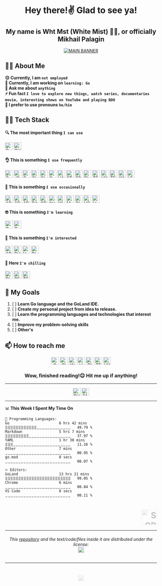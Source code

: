 <h1 align="center">Hey there!✌️ Glad to see ya!</h1>

<h2 align="center">My name is Wht Mst (White Mist) 😶‍🌫️, or officially Mikhail Palagin</h2>

<p align="center"><a href="#"><img src="https://cdn.discordapp.com/attachments/1079175071173705860/1083469755471626381/VK_Cover.png" alt="MAIN BANNER"></a></p>

## 👨‍💼 About Me
**😔 Currently, I am `not employed`**<br>
**🌱 Currently, I am working on `learning: Go`**<br>
**💬 Ask me about `anything`**<br>
**⚡ Fun fact `I love to explore new things, watch series, documentaries movie, interesting shows on YouTube and playing BDO`**<br>
**👨 I prefer to use pronouns `he/him`**<br>

## 👨‍💻 Tech Stack
#### 🔍 The most important thing `I can use`
<a href="https://www.google.com/"><img src="https://img.shields.io/static/v1?logo=GOOGLE&label=&labelColor=131313&logoColor=FFFFFF&logoWidth=20&message=GOOGLE&color=4285F4&style=flat-square" alt="GOOGLE" height="25"></a>
<a href="https://chat.openai.com/"><img src="https://img.shields.io/static/v1?logo=OPENAI&label=&labelColor=131313&logoColor=FFFFFF&logoWidth=20&message=CHATGPT&color=412991&style=flat-square" alt="CHATGPT" height="25"></a>

#### 👌 This is something `I use frequently`
<a href="https://go.dev/"><img src="https://img.shields.io/static/v1?logo=GO&label=&labelColor=131313&logoColor=FFFFFF&logoWidth=20&message=GO&color=00ADD8&style=flat-square" alt="GO" height="25"></a>
<a href="https://www.json.org/"><img src="https://img.shields.io/static/v1?logo=JSON&label=&labelColor=131313&logoColor=FFFFFF&logoWidth=20&message=JSON&color=313131&style=flat-square" alt="JSON" height="25"></a>
<a href="https://www.jetbrains.com/go/"><img src="https://img.shields.io/static/v1?logo=GOLAND&label=&labelColor=131313&logoColor=FFFFFF&logoWidth=20&message=GOLAND&color=313131&style=flat-square" alt="GOLAND" height="25"></a>
<a href="https://git-scm.com/"><img src="https://img.shields.io/static/v1?logo=GIT&label=&labelColor=131313&logoColor=FFFFFF&logoWidth=20&message=GIT&color=313131&style=flat-square" alt="GIT" height="25"></a>
<a href="https://github.com/whtmst"><img src="https://img.shields.io/static/v1?logo=GITHUB&label=&labelColor=131313&logoColor=FFFFFF&logoWidth=20&message=GITHUB&color=313131&style=flat-square" alt="GITHUB" height="25"></a>
<a href="https://www.google.com/intl/en_us/chrome/"><img src="https://img.shields.io/static/v1?logo=GOOGLE-CHROME&label=&labelColor=131313&logoColor=FFFFFF&logoWidth=20&message=CHROME&color=4285F4&style=flat-square" alt="GOOGLE CHROME" height="25"></a>
<a href="https://habr.com/ru/users/whtmst/"><img src="https://img.shields.io/static/v1?logo=HABR&label=&labelColor=131313&logoColor=FFFFFF&logoWidth=20&message=HABR&color=65A3BE&style=flat-square" alt="HABR" height="25"></a>
<a href="https://stackoverflow.com/users/18205751/wht-mst"><img src="https://img.shields.io/static/v1?logo=STACK-OVERFLOW&label=&labelColor=131313&logoColor=FFFFFF&logoWidth=20&message=STACK OVERFLOW&color=F58025&style=flat-square" alt="STACK OVERFLOW" height="25"></a>
<a href="https://open.spotify.com/artist/23j0hFXACCWZWRn1bCWydj"><img src="https://img.shields.io/static/v1?logo=SPOTIFY&label=&labelColor=131313&logoColor=FFFFFF&logoWidth=20&message=SPOTIFY&color=1DB954&style=flat-square" alt="SPOTIFY" height="25"></a>
<a href="https://discord.gg/23Nv2BbHFV"><img src="https://img.shields.io/static/v1?logo=DISCORD&label=&labelColor=131313&logoColor=FFFFFF&logoWidth=20&message=DISCORD&color=5865F2&style=flat-square" alt="DISCORD" height="25"></a>
<a href="https://t.me/wht_mst"><img src="https://img.shields.io/static/v1?logo=TELEGRAM&label=&labelColor=131313&logoColor=FFFFFF&logoWidth=20&message=TELEGRAM&color=26A5E4&style=flat-square" alt="TELEGRAM" height="25"></a>
<a href="https://vk.com/whtmst"><img src="https://img.shields.io/static/v1?logo=VK&label=&labelColor=131313&logoColor=FFFFFF&logoWidth=20&message=VK&color=0077FF&style=flat-square" alt="VK" height="25"></a>
<a href="https://learn.microsoft.com/en-us/powershell/"><img src="https://img.shields.io/static/v1?logo=WINDOWS-TERMINAL&label=&labelColor=131313&logoColor=FFFFFF&logoWidth=20&message=TERMINAL&color=313131&style=flat-square" alt="TERMINAL" height="25"></a>
<a href="https://www.microsoft.com/en-us/windows/get-windows-11"><img src="https://img.shields.io/static/v1?logo=WINDOWS-11&label=&labelColor=131313&logoColor=FFFFFF&logoWidth=20&message=WINDOWS&color=0078D4&style=flat-square" alt="WINDOWS 11" height="25"></a>
<a href="https://www.lenovo.com/us/en/legion/"><img src="https://img.shields.io/static/v1?logo=LENOVO&label=&labelColor=131313&logoColor=FFFFFF&logoWidth=20&message=LENOVO LEGION&color=E2231A&style=flat-square" alt="LENOVO LEGION" height="25"></a>

#### 🤏 This is something `I use occasionally`
<a href="https://www.adobe.com/products/photoshop.html"><img src="https://img.shields.io/static/v1?logo=ADOBE-PHOTOSHOP&label=&labelColor=131313&logoColor=FFFFFF&logoWidth=20&message=PHOTOSHOP&color=31A8FF&style=flat-square" alt="ADOBE PHOTOSHOP" height="25"></a>
<a href="https://www.adobe.com/products/illustrator.html"><img src="https://img.shields.io/static/v1?logo=ADOBE-ILLUSTRATOR&label=&labelColor=131313&logoColor=FFFFFF&logoWidth=20&message=ILLUSTRATOR&color=FF9A00&style=flat-square" alt="ADOBE ILLUSTRATOR" height="25"></a>
<a href="https://www.adobe.com/products/aftereffects.html"><img src="https://img.shields.io/static/v1?logo=ADOBE-AFTER-EFFECTS&label=&labelColor=131313&logoColor=FFFFFF&logoWidth=20&message=AFTER EFFECTS&color=9999FF&style=flat-square" alt="ADOBE AFTER EFFECTS" height="25"></a>
<a href="https://www.blackmagicdesign.com/products/davinciresolve"><img src="https://img.shields.io/static/v1?logo=DAVINCI-RESOLVE&label=&labelColor=131313&logoColor=FFFFFF&logoWidth=20&message=DAVINCI RESOLVE&color=E38500&style=flat-square" alt="DAVINCI RESOLVE" height="25"></a>
<a href="https://obsproject.com/"><img src="https://img.shields.io/static/v1?logo=OBS-STUDIO&label=&labelColor=131313&logoColor=FFFFFF&logoWidth=20&message=OBS STUDIO&color=313131&style=flat-square" alt="OBS STUDIO" height="25"></a>
<a href="https://en.wikipedia.org/wiki/Environment_variable"><img src="https://img.shields.io/static/v1?logo=.ENV&label=&labelColor=131313&logoColor=FFFFFF&logoWidth=20&message=.ENV&color=313131&style=flat-square" alt=".ENV" height="25"></a>
<a href="https://yaml.org/"><img src="https://img.shields.io/static/v1?logo=YAML&label=&labelColor=131313&logoColor=FFFFFF&logoWidth=20&message=YAML&color=313131&style=flat-square" alt="YAML" height="25"></a>
<a href="https://www.markdownguide.org/basic-syntax/"><img src="https://img.shields.io/static/v1?logo=MARKDOWN&label=&labelColor=131313&logoColor=FFFFFF&logoWidth=20&message=MARKDOWN&color=313131&style=flat-square" alt="MARKDOWN" height="25"></a>
<a href="https://gitlab.com/whtmst"><img src="https://img.shields.io/static/v1?logo=GITLAB&label=&labelColor=131313&logoColor=FFFFFF&logoWidth=20&message=GITLAB&color=FC6D26&style=flat-square" alt="GITLAB" height="25"></a>
<a href="https://code.visualstudio.com/"><img src="https://img.shields.io/static/v1?logo=VISUAL-STUDIO-CODE&label=&labelColor=131313&logoColor=FFFFFF&logoWidth=20&message=VS CODE&color=007ACC&style=flat-square" alt="VS CODE" height="25"></a>
<a href="https://distrowatch.com/dwres.php?resource=major"><img src="https://img.shields.io/static/v1?logo=LINUX&label=&labelColor=131313&logoColor=FFFFFF&logoWidth=20&message=LINUX&color=FCC624&style=flat-square" alt="LINUX" height="25"></a>

#### 🤓 This is something `I'm learning`
<a href="https://go.dev/"><img src="https://img.shields.io/static/v1?logo=GO&label=&labelColor=131313&logoColor=FFFFFF&logoWidth=20&message=GO&color=00ADD8&style=flat-square" alt="GO" height="25"></a>
<a href="https://www.jetbrains.com/go/"><img src="https://img.shields.io/static/v1?logo=GOLAND&label=&labelColor=131313&logoColor=FFFFFF&logoWidth=20&message=GOLAND&color=313131&style=flat-square" alt="GOLAND" height="25"></a>

#### 🤔 This is something `I'm interested`
<a href="https://kafka.apache.org/"><img src="https://img.shields.io/static/v1?logo=APACHE-KAFKA&label=&labelColor=131313&logoColor=FFFFFF&logoWidth=20&message=APACHE KAFKA&color=313131&style=flat-square" alt="APACHE KAFKA" height="25"></a>
<a href="https://www.rust-lang.org/"><img src="https://img.shields.io/static/v1?logo=RUST&label=&labelColor=131313&logoColor=FFFFFF&logoWidth=20&message=RUST&color=313131&style=flat-square" alt="RUST" height="25"></a>
<a href="https://vlang.io/"><img src="https://img.shields.io/static/v1?logo=V&label=&labelColor=131313&logoColor=FFFFFF&logoWidth=20&message=V LANG&color=5D87BF&style=flat-square" alt="V LANG" height="25"></a>
<a href="https://www.blender.org/"><img src="https://img.shields.io/static/v1?logo=BLENDER&label=&labelColor=131313&logoColor=FFFFFF&logoWidth=20&message=BLENDER&color=F5792A&style=flat-square" alt="BLENDER" height="25"></a>

#### 🤫 Here `I'm chilling`
<a href="https://band.link/whtmst"><img src="https://img.shields.io/static/v1?logo=BITWIG&label=&labelColor=131313&logoColor=FFFFFF&logoWidth=20&message=BITWIG STUDIO&color=FF5A00&style=flat-square" alt="BITWIG STUDIO" height="25"></a>
<a href="https://www.ru.playblackdesert.com/"><img src="https://img.shields.io/static/v1?logo=PEARL-ABYSS&label=&labelColor=131313&logoColor=FFFFFF&logoWidth=20&message=BLACK DESERT&color=A48350&style=flat-square" alt="PEARL ABYSS" height="25"></a>
<a href="https://www.teamspeak.com/"><img src="https://img.shields.io/static/v1?logo=TEAMSPEAK&label=&labelColor=131313&logoColor=FFFFFF&logoWidth=20&message=TEAMSPEAK&color=2580C3&style=flat-square" alt="TEAMSPEAK" height="25"></a>

## 🎯 My Goals
1. [ ] **Learn Go language and the GoLand IDE.**
2. [ ] **Create my personal project from idea to release.**
3. [ ] **Learn the programming languages and technologies that interest me.**
4. [ ] **Improve my problem-solving skills**
5. [ ] **Other's**

## 📫 How to reach me
<p align="center">
    <a href="mailto:wht.mst.official@gmail.com"><img src="https://img.shields.io/static/v1?logo=GMAIL&label=&labelColor=131313&logoColor=FFFFFF&logoWidth=20&message=GMAIL&color=EA4335&style=flat-square" alt="GMAIL" height="25"></a>
    <a href="https://github.com/whtmst"><img src="https://img.shields.io/static/v1?logo=GITHUB&label=&labelColor=131313&logoColor=FFFFFF&logoWidth=20&message=GITHUB&color=313131&style=flat-square" alt="GITHUB" height="25"></a>
    <a href="https://wakatime.com/@whtmst"><img src="https://img.shields.io/static/v1?logo=WAKATIME&label=&labelColor=131313&logoColor=FFFFFF&logoWidth=20&message=WAKATIME&color=29333A&style=flat-square" alt="WAKATIME" height="25"></a>
    <a href="https://www.linkedin.com/in/whtmst/"><img src="https://img.shields.io/static/v1?logo=LINKEDIN&label=&labelColor=131313&logoColor=FFFFFF&logoWidth=20&message=LINKEDIN&color=0A66C2&style=flat-square" alt="LINKEDIN" height="25"></a>
    <a href="https://discord.gg/23Nv2BbHFV"><img src="https://img.shields.io/static/v1?logo=DISCORD&label=&labelColor=131313&logoColor=FFFFFF&logoWidth=20&message=DISCORD&color=5865F2&style=flat-square" alt="DISCORD" height="25"></a>
    <a href="https://t.me/wht_mst"><img src="https://img.shields.io/static/v1?logo=TELEGRAM&label=&labelColor=131313&logoColor=FFFFFF&logoWidth=20&message=TELEGRAM&color=26A5E4&style=flat-square" alt="TELEGRAM" height="25"></a>
    <a href="https://vk.com/whtmst"><img src="https://img.shields.io/static/v1?logo=VK&label=&labelColor=131313&logoColor=FFFFFF&logoWidth=20&message=VK&color=0077FF&style=flat-square" alt="VK" height="25"></a>
</p>

<h3 align="center">Wow, finished reading!😌 Hit me up if anything!</h3>

---
<p align="center">
    <a href="https://www.buymeacoffee.com/whtmst"><img src="https://img.shields.io/static/v1?logo=BUY-ME-A-COFFEE&label=&labelColor=131313&logoColor=FFFFFF&logoWidth=20&message=BUY ME A COFFEE&color=FFDD00&style=flat-square" alt="BUY ME A COFFEE" height="25"></a>
    <a href="https://fantalks.io/r/whtmst"><img src="https://img.shields.io/static/v1?logo=COFFEESCRIPT&label=&labelColor=131313&logoColor=FFFFFF&logoWidth=20&message=FANTALKS&color=6C71D3&style=flat-square" alt="FANTALKS" height="25"></a>
</p>

---
<!--START_SECTION:whtmst_waka_info-->
📊 **This Week I Spent My Time On** 

```text
💬 Programming Languages: 
Go                       6 hrs 42 mins       ⣿⣿⣿⣿⣿⣿⣿⣿⣿⣿⣿⣿⣀⣀⣀⣀⣀⣀⣀⣀⣀⣀⣀⣀⣀   49.79 % 
Markdown                 5 hrs 7 mins        ⣿⣿⣿⣿⣿⣿⣿⣿⣿⣀⣀⣀⣀⣀⣀⣀⣀⣀⣀⣀⣀⣀⣀⣀⣀   37.97 % 
YAML                     1 hr 30 mins        ⣿⣿⣿⣀⣀⣀⣀⣀⣀⣀⣀⣀⣀⣀⣀⣀⣀⣀⣀⣀⣀⣀⣀⣀⣀   11.16 % 
Other                    7 mins              ⣀⣀⣀⣀⣀⣀⣀⣀⣀⣀⣀⣀⣀⣀⣀⣀⣀⣀⣀⣀⣀⣀⣀⣀⣀   00.95 % 
go.mod                   0 secs              ⣀⣀⣀⣀⣀⣀⣀⣀⣀⣀⣀⣀⣀⣀⣀⣀⣀⣀⣀⣀⣀⣀⣀⣀⣀   00.07 % 

🔥 Editors: 
GoLand                   13 hrs 21 mins      ⣿⣿⣿⣿⣿⣿⣿⣿⣿⣿⣿⣿⣿⣿⣿⣿⣿⣿⣿⣿⣿⣿⣿⣿⣿   99.05 % 
Chrome                   6 mins              ⣀⣀⣀⣀⣀⣀⣀⣀⣀⣀⣀⣀⣀⣀⣀⣀⣀⣀⣀⣀⣀⣀⣀⣀⣀   00.84 % 
VS Code                  0 secs              ⣀⣀⣀⣀⣀⣀⣀⣀⣀⣀⣀⣀⣀⣀⣀⣀⣀⣀⣀⣀⣀⣀⣀⣀⣀   00.11 % 
```


<!--END_SECTION:whtmst_waka_info-->

[//]: # (<details><summary><h5 align="center">🔽 A little bit of different info 🔽</h5></summary><center>)
[//]: # (</center></details>)

<!--SCROLL UP BUTTON-->
[//]: # (<h1 align="right"><a href="#" style="font-size: 65px; opacity: 0.25; text-decoration: none">⬆️</a></h1>)
<h1 align="right"><a href="#"><img src="https://cdn.discordapp.com/attachments/1079175071173705860/1084037935789256744/up-arrow_win11.png" alt="SCROLL UP" style="opacity: 0.25; text-decoration: none" height="50"></a></h1>
<!--SCROLL UP BUTTON-->

---
<h6 align="center">This <a href="https://github.com/whtmst/whtmst">repository</a> and the text/code/files inside it are distributed under the license:<br><a href="#"><img src="https://img.shields.io/static/v1?logo=&label=LICENSE&labelColor=131313&logoColor=FFFFFF&logoWidth=0&message=MIT&color=97CA00&style=flat-square" alt="MIT LICENSE" height="20"></a></h6>

---
<h1 align="center"><a href="#"><img src="https://komarev.com/ghpvc/?username=whtmst&label=PROFILE+VIEWS&style=flat-square&color=4FC3F7" alt="PROFILE VIEWS" style="opacity: 0.25; text-decoration: none" height="20"></a></h1>



